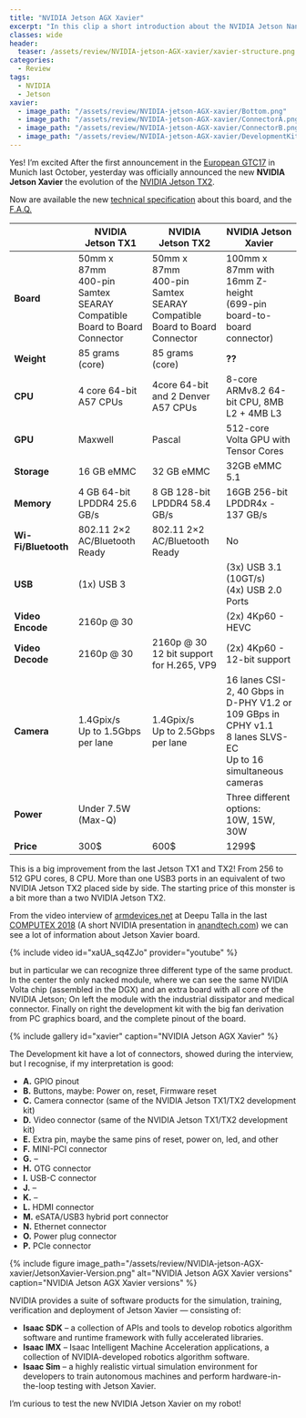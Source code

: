 ```yaml
---
title: "NVIDIA Jetson AGX Xavier"
excerpt: "In this clip a short introduction about the NVIDIA Jetson Nano and the unboxing of the board. We can see the comparison between the other NVIDIA Jetson board, Raspberry Pi and the BeagleBone Black."
classes: wide
header:
  teaser: /assets/review/NVIDIA-jetson-AGX-xavier/xavier-structure.png
categories:
  - Review
tags:
  - NVIDIA
  - Jetson
xavier:
  - image_path: "/assets/review/NVIDIA-jetson-AGX-xavier/Bottom.png"
  - image_path: "/assets/review/NVIDIA-jetson-AGX-xavier/ConnectorA.png"
  - image_path: "/assets/review/NVIDIA-jetson-AGX-xavier/ConnectorB.png"
  - image_path: "/assets/review/NVIDIA-jetson-AGX-xavier/DevelopmentKit.png"
---
```


Yes! I’m excited After the first announcement in the [European GTC17](http://rnext.it/review/gtc-europe-2017/) in Munich last October, yesterday was officially announced the new **NVIDIA Jetson Xavier** the evolution of the [NVIDIA Jetson TX2](http://rnext.it/review/nvidia-jetson-tx2/).

Now are available the new [technical specification](https://developer.nvidia.com/jetson-xavier) about this board, and the [F.A.Q.](https://developer.nvidia.com/embedded/jetson-xavier-faq)


|             | NVIDIA Jetson TX1 | NVIDIA Jetson TX2 | NVIDIA Jetson Xavier |
|-------------|-------------------|-------------------|----------------------|
| **Board**       | 50mm x 87mm<br/>400-pin Samtex SEARAY Compatible Board to Board Connector | 50mm x 87mm<br/>400-pin Samtex SEARAY Compatible Board to Board Connector | 100mm x 87mm with 16mm Z-height<br/>(699-pin board-to-board connector) |
| **Weight** | 85 grams (core) | 85 grams (core) | **??** |
| **CPU** | 4 core 64-bit A57 CPUs | 4core 64-bit and 2 Denver A57 CPUs | 8-core ARMv8.2 64-bit CPU, 8MB L2 + 4MB L3 |
| **GPU** | Maxwell | Pascal | 512-core Volta GPU with Tensor Cores |
| **Storage** | 16 GB eMMC | 32 GB eMMC | 32GB eMMC 5.1 |
| **Memory** | 4 GB 64-bit LPDDR4 25.6 GB/s | 8 GB 128-bit LPDDR4 58.4 GB/s | 16GB 256-bit LPDDR4x - 137 GB/s |
| **Wi-Fi/Bluetooth** | 802.11 2×2 AC/Bluetooth Ready | 802.11 2×2 AC/Bluetooth Ready | No |
| **USB** | (1x) USB 3| | (3x) USB 3.1 (10GT/s)<br/>(4x) USB 2.0 Ports |
| **Video Encode** | 2160p @ 30	| | (2x) 4Kp60 - HEVC |
| **Video Decode** | 2160p @ 30	| 2160p @ 30<br/>12 bit support for H.265, VP9 | (2x) 4Kp60 - 12-bit support |
| **Camera** | 1.4Gpix/s<br/>Up to 1.5Gbps per lane	| 1.4Gpix/s<br/>Up to 2.5Gbps per lane | 16 lanes CSI-2, 40 Gbps in D-PHY V1.2 or 109 GBps in CPHY v1.1<br/>8 lanes SLVS-EC<br/>Up to 16 simultaneous cameras |
| **Power**	| Under 7.5W (Max-Q) | | Three different options:<br/>10W, 15W, 30W |
| **Price** | 300$ | 600$ | 1299$ |

This is a big improvement from the last Jetson TX1 and TX2! From 256 to 512 GPU cores, 8 CPU. More than one USB3 ports in an equivalent of two NVIDIA Jetson TX2 placed side by side. The starting price of this monster is a bit more than a two NVIDIA Jetson TX2.

From the video interview of [armdevices.net](http://armdevices.net/2018/06/04/1299-nvidia-jetson-xavier-dev-kit-8-core-armv8-512-core-volta-gpu-for-ai-robotics/) at Deepu Talla in the last [COMPUTEX 2018](https://www.computextaipei.com.tw/) (A short NVIDIA presentation in [anandtech.com](https://www.anandtech.com/show/12861/computex-2018-nvidia-live-blog-1pm-tw-5am-utc)) we can see a lot of information about Jetson Xavier board.

{% include video id="xaUA_sq4ZJo" provider="youtube" %}

but in particular we can recognize three different type of the same product. In the center the only nacked module, where we can see the same NVIDIA Volta chip (assembled in the DGX) and an extra board with all core of the NVIDIA Jetson; On left the module with the industrial dissipator and medical connector. Finally on right the development kit with the big fan derivation from PC graphics board, and the complete pinout of the board.

{% include gallery id="xavier" caption="NVIDIA Jetson AGX Xavier" %}

The Development kit have a lot of connectors, showed during the interview, but I recognise, if my interpretation is good:

* **A.** GPIO pinout
* **B.** Buttons, maybe: Power on, reset, Firmware reset
* **C.** Camera connector (same of the NVIDIA Jetson TX1/TX2 development kit)
* **D.** Video connector (same of the NVIDIA Jetson TX1/TX2 development kit)
* **E.** Extra pin, maybe the same pins of reset, power on, led, and other
* **F.** MINI-PCI connector
* **G.** –
* **H.** OTG connector
* **I.** USB-C connector
* **J.** –
* **K.** –
* **L.** HDMI connector
* **M.** eSATA/USB3 hybrid port connector
* **N.** Ethernet connector
* **O.** Power plug connector
* **P.** PCIe connector

{% include figure image_path="/assets/review/NVIDIA-jetson-AGX-xavier/JetsonXavier-Version.png" alt="NVIDIA Jetson AGX Xavier versions" caption="NVIDIA Jetson AGX Xavier versions" %}

NVIDIA provides a suite of software products for the simulation, training, verification and deployment of Jetson Xavier — consisting of:

* **Isaac SDK** – a collection of APIs and tools to develop robotics algorithm software and runtime framework with fully accelerated libraries.
* **Isaac IMX** – Isaac Intelligent Machine Acceleration applications, a collection of NVIDIA-developed robotics algorithm software.
* **Isaac Sim** – a highly realistic virtual simulation environment for developers to train autonomous machines and perform hardware-in-the-loop testing with Jetson Xavier.

I’m curious to test the new NVIDIA Jetson Xavier on my robot!
